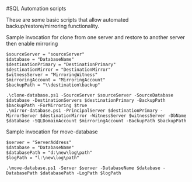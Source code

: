 #SQL Automation scripts

These are some basic scripts that allow automated backup/restore/mirroring functionality.


Sample invocation for clone from one server and restore to another server then enable mirroring

	$sourceServer = "sourceServer"
    $database = "DatabaseName"
    $destinationPrimary = "DestinationPrimary"
    $destinationMirror = "DestinationMirror"
    $witnessServer = "MirroringWitness"
    $mirroringAccount = "MirroringAccount"
    $backupPath = "\\destination\backup"

    .\clone-database.ps1 -SourceServer $sourceServer -SourceDatabase $database -DestinationServers $destinationPrimary -BackupPath $backupPath -ForMirroring $true
    .\mirror-database.ps1 -PrincipalServer $destinationPrimary -MirrorServer $destinationMirror -WitnessServer $witnessServer -DbName $database -SQLDomainAccount $mirroringAccount -BackupPath $backupPath

Sample invocation for move-database

    $server = "ServerAddress"
    $database = "DatabaseName"
    $databasePath = "d:\new\log\path"
    $logPath = "l:\new\log\path"

    .\move-database.ps1 -Server $server -DatabaseName $database -DatabasePath $databasePath -LogPath $logPath
